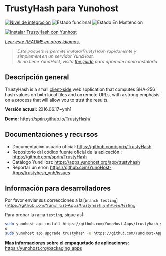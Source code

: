 <!--
Este archivo README esta generado automaticamente<https://github.com/YunoHost/apps/tree/master/tools/readme_generator>
No se debe editar a mano.
-->

# TrustyHash para Yunohost

[![Nivel de integración](https://dash.yunohost.org/integration/trustyhash.svg)](https://ci-apps.yunohost.org/ci/apps/trustyhash/) ![Estado funcional](https://ci-apps.yunohost.org/ci/badges/trustyhash.status.svg) ![Estado En Mantención](https://ci-apps.yunohost.org/ci/badges/trustyhash.maintain.svg)

[![Instalar TrustyHash con Yunhost](https://install-app.yunohost.org/install-with-yunohost.svg)](https://install-app.yunohost.org/?app=trustyhash)

*[Leer este README en otros idiomas.](./ALL_README.md)*

> *Este paquete le permite instalarTrustyHash rapidamente y simplement en un servidor YunoHost.*  
> *Si no tiene YunoHost, visita [the guide](https://yunohost.org/install) para aprender como instalarla.*

## Descripción general

TrustyHash is a small [client-side](https://unhosted.org/) web application that
computes SHA-256 hash values on both local files and on remote URLs, with a
strong emphasis on a process that will allow you to trust the results.


**Versión actual:** 2016.06.17~ynh1

**Demo:** <https://sprin.github.io/TrustyHash/>
## Documentaciones y recursos

- Documentación usuario oficial: <https://github.com/sprin/TrustyHash>
- Repositorio del código fuente oficial de la aplicación : <https://github.com/sprin/TrustyHash>
- Catálogo YunoHost: <https://apps.yunohost.org/app/trustyhash>
- Reportar un error: <https://github.com/YunoHost-Apps/trustyhash_ynh/issues>

## Información para desarrolladores

Por favor enviar sus correcciones a la [`branch testing`](https://github.com/YunoHost-Apps/trustyhash_ynh/tree/testing

Para probar la rama `testing`, sigue asÍ:

```bash
sudo yunohost app install https://github.com/YunoHost-Apps/trustyhash_ynh/tree/testing --debug
o
sudo yunohost app upgrade trustyhash -u https://github.com/YunoHost-Apps/trustyhash_ynh/tree/testing --debug
```

**Mas informaciones sobre el empaquetado de aplicaciones:** <https://yunohost.org/packaging_apps>
